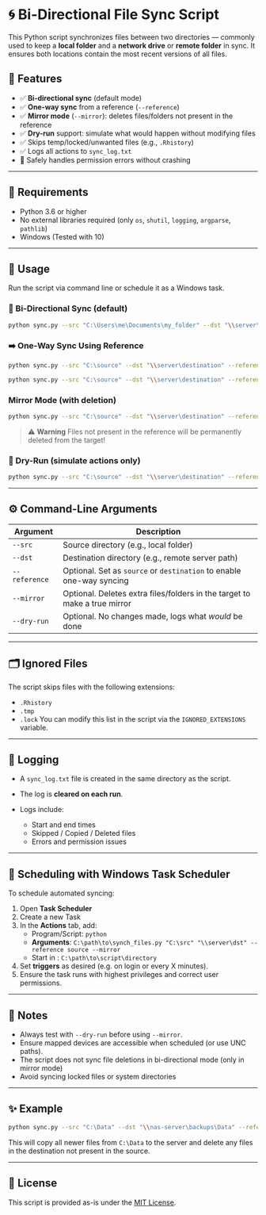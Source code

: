 # 🌀 Bi-Directional File Sync Script
This Python script synchronizes files between two directories — commonly used to keep a **local folder** and a **network drive** or **remote folder** in sync. It ensures both locations contain the most recent versions of all files.

## 🧩 Features
- ✅ **Bi-directional sync** (default mode)
- ✅ **One-way sync** from a reference (`--reference`)
- ✅ **Mirror mode** (`--mirror`): deletes files/folders not present in the reference
- ✅ **Dry-run** support: simulate what would happen without modifying files
- ✅ Skips temp/locked/unwanted files (e.g., `.Rhistory`)
- ✅ Logs all actions to `sync_log.txt`
- 🧹 Safely handles permission errors without crashing

---

## 🧪 Requirements
* Python 3.6 or higher
* No external libraries required (only `os`, `shutil`, `logging`, `argparse`, `pathlib`)
* Windows (Tested with 10)

---

## 🚀 Usage
Run the script via command line or schedule it as a Windows task.

### 🔁 Bi-Directional Sync (default)
```bash
python sync.py --src "C:\Users\me\Documents\my_folder" --dst "\\server\shared\folder"
```

### ➡️ One-Way Sync Using Reference
```bash
python sync.py --src "C:\source" --dst "\\server\destination" --reference source
```
```bash
python sync.py --src "C:\source" --dst "\\server\destination" --reference destination
```

### Mirror Mode (with deletion)
```bash
python sync.py --src "C:\source" --dst "\\server\destination" --reference source --mirror
```
> ⚠️ **Warning** Files not present in the reference will be permanently deleted from the target!

### 🧪 Dry-Run (simulate actions only)
```bash
python sync.py --src "C:\source" --dst "\\server\destination" --reference source --mirror --dry-run
```

---

## ⚙️ Command-Line Arguments
| Argument      | Description                                                               |
| ------------- | ------------------------------------------------------------------------- |
| `--src`       | Source directory (e.g., local folder)                                     |
| `--dst`       | Destination directory (e.g., remote server path)                          |
| `--reference` | Optional. Set as `source` or `destination` to enable one-way syncing      |
| `--mirror`    | Optional. Deletes extra files/folders in the target to make a true mirror |
| `--dry-run`   | Optional. No changes made, logs what *would* be done                      |

---

## 🗂 Ignored Files
The script skips files with the following extensions:
* `.Rhistory`
* `.tmp`
* `.lock`
You can modify this list in the script via the `IGNORED_EXTENSIONS` variable.

---

## 📜 Logging

* A `sync_log.txt` file is created in the same directory as the script.
* The log is **cleared on each run**.
* Logs include:

  * Start and end times
  * Skipped / Copied / Deleted files
  * Errors and permission issues

---

## 📅 Scheduling with Windows Task Scheduler
To schedule automated syncing:
1. Open **Task Scheduler**
2. Create a new Task
3. In the **Actions** tab, add:
    * Program/Script: `python`
    * **Arguments**: `C:\path\to\synch_files.py "C:\src" "\\server\dst" --reference source --mirror`
    * Start in : `C:\path\to\script\directory`
4. Set **triggers** as desired (e.g. on login or every X minutes).
5. Ensure the task runs with highest privileges and correct user permissions.

---

## 📌 Notes
* Always test with `--dry-run` before using `--mirror`.
* Ensure mapped devices are accessible when scheduled (or use UNC paths).
* The script does not sync file deletions in bi-directional mode (only in mirror mode)
* Avoid syncing locked files or system directories

---

## ✨ Example
```bash
python sync.py --src "C:\Data" --dst "\\nas-server\backups\Data" --reference source --mirror
```
This will copy all newer files from `C:\Data` to the server and delete any files in the destination not present in the source.

---

## 📄 License
This script is provided as-is under the [MIT License](https://opensource.org/licenses/MIT).
